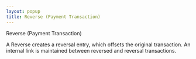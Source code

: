 ```yaml
---
layout: popup
title: Reverse (Payment Transaction)
---
```



Reverse (Payment Transaction)


A Reverse creates a reversal entry, which  offsets the original transaction. An internal link is maintained between  reversed and reversal transactions.

